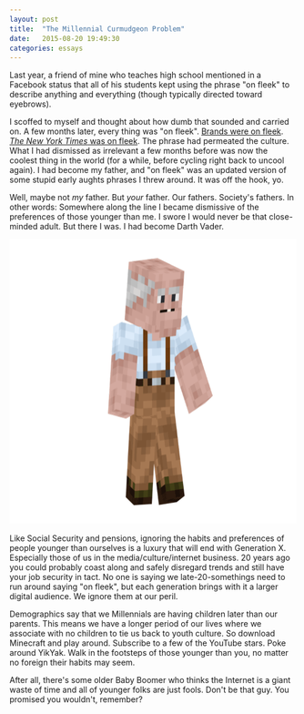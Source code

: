 ```yaml
---
layout: post
title:  "The Millennial Curmudgeon Problem"
date:   2015-08-20 19:49:30
categories: essays
---
```


Last year, a friend of mine who teaches high school mentioned in a Facebook status that all of his students kept using the phrase "on fleek" to describe anything and everything (though typically directed toward eyebrows).

I scoffed to myself and thought about how dumb that sounded and carried on. A few months later, every thing was "on fleek". [Brands were on fleek](https://twitter.com/brandonfleek). [_The New York Times_ was on fleek](http://www.nytimes.com/interactive/2015/02/22/upshot/internet-language-quiz.html). The phrase had permeated the culture. What I had dismissed as irrelevant a few months before was now the coolest thing in the world (for a while, before cycling right back to uncool again). I had become my father, and "on fleek" was an updated version of some stupid early aughts phrases I threw around. It was off the hook, yo.

Well, maybe not _my_ father. But _your_ father. Our fathers. Society's fathers. In other words: Somewhere along the line I became dismissive of the preferences of those younger than me. I swore I would never be that close-minded adult. But there I was. I had become Darth Vader.

<img src="/images/minecraft.png" width="780" height="500" alt="An old man in Minecraft. Just like me, you whippersnappers">

Like Social Security and pensions, ignoring the habits and preferences of people younger than ourselves is a luxury that will end with Generation X. Especially those of us in the media/culture/internet business. 20 years ago you could probably coast along and safely disregard trends and still have your job security in tact. No one is saying we late-20-somethings need to run around saying "on fleek", but each generation brings with it a larger digital audience. We ignore them at our peril.

Demographics say that we Millennials are having children later than our parents. This means we have a longer period of our lives where we associate with no children to tie us back to youth culture. So download Minecraft and play around. Subscribe to a few of the YouTube stars. Poke around YikYak. Walk in the footsteps of those younger than you, no matter no foreign their habits may seem.

After all, there's some older Baby Boomer who thinks the Internet is a giant waste of time and all of younger folks are just fools. Don't be that guy. You promised you wouldn't, remember?
